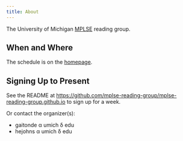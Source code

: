 ```yaml
---
title: About
---
```

The University of Michigan [MPLSE](https://neurocy.notion.site/MPLSE-34b41ff7d804441a94dd30d62204d6c9) reading group.

## When and Where
The schedule is on the [homepage](https://mplse-reading-group.github.io/).
<!---
The homepage link should really be $home$
and set in site.hs or something
-->

## Signing Up to Present
See the README at
<https://github.com/mplse-reading-group/mplse-reading-group.github.io>
to sign up for a week.

Or contact the organizer(s):
- gaitonde α umich δ edu
- hejohns α umich δ edu
